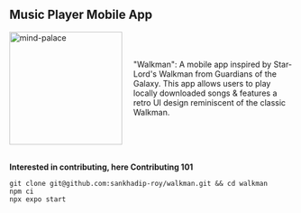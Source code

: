 ## Music Player Mobile App

<div style="display: flex; align-items: center;">
    <div>
        <img src="https://github.com/user-attachments/assets/192d9db7-2581-4dda-a7df-6468ee00e9fa" alt="mind-palace" width="200" style="margin-right: 20px;">
    </div>
    <div>
       <p>"Walkman": A mobile app inspired by Star-Lord's Walkman from Guardians of the Galaxy. This app allows users to play locally downloaded songs & features a retro UI design reminiscent of the classic Walkman.</p>
  </div>
</div>
<br>

**Interested in contributing, here Contributing 101**

```
git clone git@github.com:sankhadip-roy/walkman.git && cd walkman
npm ci
npx expo start
```